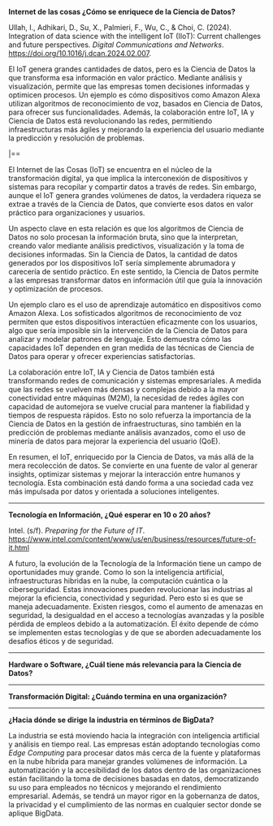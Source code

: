 **Internet de las cosas ¿Cómo se enriquece de la Ciencia de Datos?**

Ullah, I., Adhikari, D., Su, X., Palmieri, F., Wu, C., & Choi, C. (2024). Integration of data science with the intelligent IoT (IIoT): Current challenges and future perspectives. _Digital Communications and Networks_. https://doi.org/10.1016/j.dcan.2024.02.007.

El IoT genera grandes cantidades de datos, pero es la Ciencia de Datos la que transforma esa información en valor práctico. Mediante análisis y visualización, permite que las empresas tomen decisiones informadas y optimicen procesos. Un ejemplo es cómo dispositivos como Amazon Alexa utilizan algoritmos de reconocimiento de voz, basados en Ciencia de Datos, para ofrecer sus funcionalidades. Además, la colaboración entre IoT, IA y Ciencia de Datos está revolucionando las redes, permitiendo infraestructuras más ágiles y mejorando la experiencia del usuario mediante la predicción y resolución de problemas.

|==

El Internet de las Cosas (IoT) se encuentra en el núcleo de la transformación digital, ya que implica la interconexión de dispositivos y sistemas para recopilar y compartir datos a través de redes. Sin embargo, aunque el IoT genera grandes volúmenes de datos, la verdadera riqueza se extrae a través de la Ciencia de Datos, que convierte esos datos en valor práctico para organizaciones y usuarios.

Un aspecto clave en esta relación es que los algoritmos de Ciencia de Datos no solo procesan la información bruta, sino que la interpretan, creando valor mediante análisis predictivos, visualización y la toma de decisiones informadas. Sin la Ciencia de Datos, la cantidad de datos generados por los dispositivos IoT sería simplemente abrumadora y carecería de sentido práctico. En este sentido, la Ciencia de Datos permite a las empresas transformar datos en información útil que guía la innovación y optimización de procesos.

Un ejemplo claro es el uso de aprendizaje automático en dispositivos como Amazon Alexa. Los sofisticados algoritmos de reconocimiento de voz permiten que estos dispositivos interactúen eficazmente con los usuarios, algo que sería imposible sin la intervención de la Ciencia de Datos para analizar y modelar patrones de lenguaje. Esto demuestra cómo las capacidades IoT dependen en gran medida de las técnicas de Ciencia de Datos para operar y ofrecer experiencias satisfactorias.

La colaboración entre IoT, IA y Ciencia de Datos también está transformando redes de comunicación y sistemas empresariales. A medida que las redes se vuelven más densas y complejas debido a la mayor conectividad entre máquinas (M2M), la necesidad de redes ágiles con capacidad de automejora se vuelve crucial para mantener la fiabilidad y tiempos de respuesta rápidos. Esto no solo refuerza la importancia de la Ciencia de Datos en la gestión de infraestructuras, sino también en la predicción de problemas mediante análisis avanzados, como el uso de minería de datos para mejorar la experiencia del usuario (QoE).

En resumen, el IoT, enriquecido por la Ciencia de Datos, va más allá de la mera recolección de datos. Se convierte en una fuente de valor al generar insights, optimizar sistemas y mejorar la interacción entre humanos y tecnología. Esta combinación está dando forma a una sociedad cada vez más impulsada por datos y orientada a soluciones inteligentes.

---

**Tecnología en Información, ¿Qué esperar en 10 o 20 años?**

Intel. (s/f). _Preparing for the Future of IT_. https://www.intel.com/content/www/us/en/business/resources/future-of-it.html

A futuro, la evolución de la Tecnología de la Información tiene un campo de oportunidades muy grande. Como lo son la inteligencia artificial, infraestructuras hibridas en la nube, la computación cuántica o la ciberseguridad. Estas innovaciones pueden revolucionar las industrias al mejorar la eficiencia, conectividad y seguridad. 
Pero esto si es que se maneja adecuadamente. Existen riesgos, como el aumento de amenazas en seguridad, la desigualdad en el acceso a tecnologías avanzadas y la posible pérdida de empleos debido a la automatización. El éxito depende de cómo se implementen estas tecnologías y de que se aborden adecuadamente los desafíos éticos y de seguridad.

___

**Hardware o Software, ¿Cuál tiene más relevancia para la Ciencia de Datos?**

___

**Transformación Digital: ¿Cuándo termina en una organización?**

___

**¿Hacia dónde se dirige la industria en términos de BigData?**

La industria se está moviendo hacia la integración con inteligencia artificial y análisis en tiempo real. Las empresas están adoptando tecnologías como *Edge Computing* para procesar datos más cerca de la fuente y plataformas en la nube híbrida para manejar grandes volúmenes de información. La automatización y la accesibilidad de los datos dentro de las organizaciones están facilitando la toma de decisiones basadas en datos, democratizando su uso para empleados no técnicos y mejorando el rendimiento empresarial. Además, se tendrá un mayor rigor en la gobernanza de datos, la privacidad y el cumplimiento de las normas en cualquier sector donde se aplique BigData.
